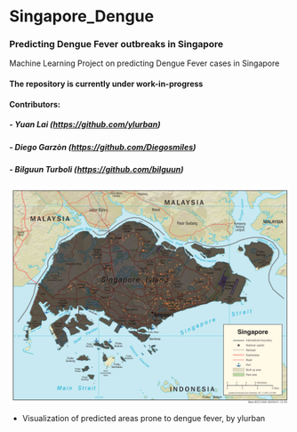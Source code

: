 # Singapore_Dengue
### Predicting Dengue Fever outbreaks in Singapore
Machine Learning Project on predicting Dengue Fever cases in Singapore
#### The repository is currently under work-in-progress
#### Contributors:
##### - Yuan Lai (https://github.com/ylurban)
##### - Diego Garzòn (https://github.com/Diegosmiles)
##### - Bilguun Turboli (https://github.com/bilguun)

![Alt tag](Prediction.png)
- Visualization of predicted areas prone to dengue fever, by ylurban
